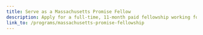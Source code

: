 ```yaml
---
title: Serve as a Massachusetts Promise Fellow
description: Apply for a full-time, 11-month paid fellowship working for a Boston-based youth organization while earning other benefits.
link_to: /programs/massachusetts-promise-fellowship
---
```

